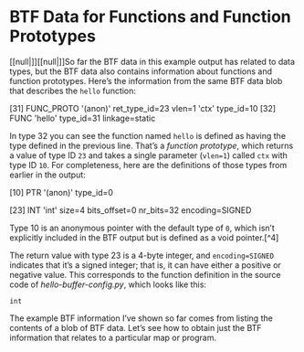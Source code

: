 # BTF Data for Functions and Function Prototypes

[[null|]][[null|]]So far the BTF data in this example output has related to data types, but the BTF data also contains information about functions and function prototypes. Here’s the information from the same BTF data blob that describes the `hello` function:

\[31\] FUNC\_PROTO '(anon)' ret\_type\_id=23 vlen=1
        'ctx' type\_id=10
\[32\] FUNC 'hello' type\_id=31 linkage=static

In type 32 you can see the function named `hello` is defined as having the type defined in the previous line. That’s a _function prototype_, which returns a value of type ID `23` and takes a single parameter (`vlen=1`) called `ctx` with type ID `10`. For completeness, here are the definitions of those types from earlier in the output:

\[10\] PTR '(anon)' type\_id=0
 
\[23\] INT 'int' size=4 bits\_offset=0 nr\_bits=32 encoding=SIGNED

Type 10 is an anonymous pointer with the default type of `0`, which isn’t explicitly included in the BTF output but is defined as a void pointer.[^4]

The return value with type 23 is a 4-byte integer, and `encoding=SIGNED` indicates that it’s a signed integer; that is, it can have either a positive or negative value. This corresponds to the function definition in the source code of _hello-buffer-config.py_, which looks like this:

    int

The example BTF information I’ve shown so far comes from listing the contents of a blob of BTF data. Let’s see how to obtain just the BTF information that relates to a particular map or program.